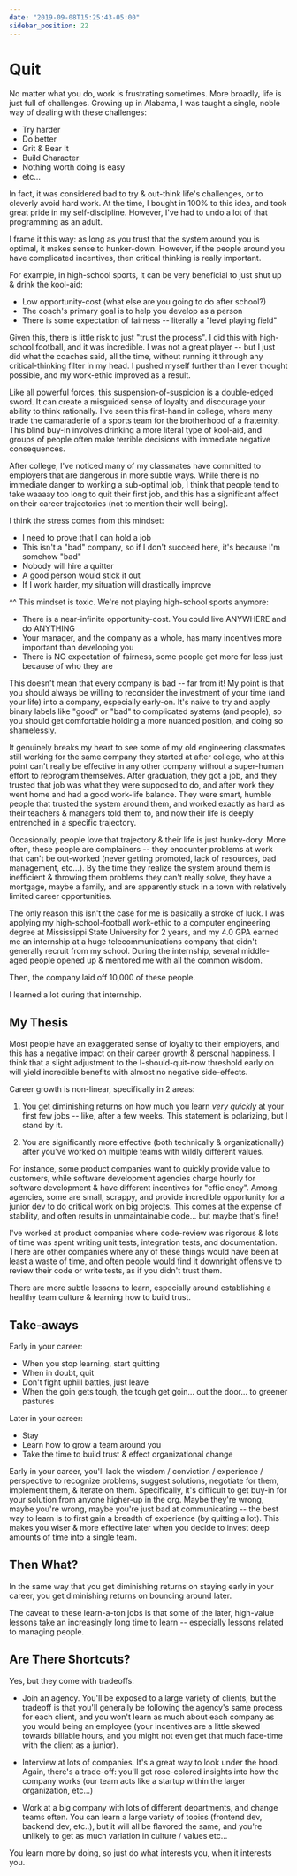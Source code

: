 ```yaml
---
date: "2019-09-08T15:25:43-05:00"
sidebar_position: 22
---
```


# Quit

No matter what you do, work is frustrating sometimes. More broadly, life is just full of challenges. Growing up in Alabama,
I was taught a single, noble way of dealing with these challenges:

- Try harder
- Do better
- Grit & Bear It
- Build Character
- Nothing worth doing is easy
- etc...

In fact, it was considered bad to try & out-think life's challenges, or to cleverly avoid hard work. At the time, I bought
in 100% to this idea, and took great pride in my self-discipline. However, I've had to undo a lot of that programming as an adult.

I frame it this way: as long as you trust that the system around you is optimal, it makes sense to hunker-down. However, if
the people around you have complicated incentives, then critical thinking is really important.

For example, in high-school sports, it can be very beneficial to just shut up & drink the kool-aid:

- Low opportunity-cost (what else are you going to do after school?)
- The coach's primary goal is to help you develop as a person
- There is some expectation of fairness -- literally a "level playing field"

Given this, there is little risk to just "trust the process". I did this with high-school football, and it was
incredible. I was not a great player -- but I just did what the coaches said, all the time, without running it through any
critical-thinking filter in my head. I pushed myself further than I ever thought possible, and my work-ethic improved as a result.

Like all powerful forces, this suspension-of-suspicion is a double-edged sword. It can create a misguided sense of loyalty and
discourage your ability to think rationally. I've seen this first-hand in college, where many trade the camaraderie of a sports
team for the brotherhood of a fraternity. This blind buy-in involves drinking a more literal type of kool-aid, and groups of
people often make terrible decisions with immediate negative consequences.

After college, I've noticed many of my classmates have committed to employers that are dangerous in more subtle ways. While
there is no immediate danger to working a sub-optimal job, I think that people tend to take waaaay too long to quit their
first job, and this has a significant affect on their career trajectories (not to mention their well-being).

I think the stress comes from this mindset:

- I need to prove that I can hold a job
- This isn't a "bad" company, so if I don't succeed here, it's because I'm somehow "bad"
- Nobody will hire a quitter
- A good person would stick it out
- If I work harder, my situation will drastically improve

^^ This mindset is toxic. We're not playing high-school sports anymore:

- There is a near-infinite opportunity-cost. You could live ANYWHERE and do ANYTHING
- Your manager, and the company as a whole, has many incentives more important than developing you
- There is NO expectation of fairness, some people get more for less just because of who they are

This doesn't mean that every company is bad -- far from it! My point is that you should always be willing to reconsider the
investment of your time (and your life) into a company, especially early-on. It's naive to try and apply binary labels like
"good" or "bad" to complicated systems (and people), so you should get comfortable holding a more nuanced position, and doing
so shamelessly.

It genuinely breaks my heart to see some of my old engineering classmates still working
for the same company they started at after college, who at this point can't really be effective in
any other company without a super-human effort to reprogram themselves. After graduation, they got a job, and they trusted
that job was what they were supposed to do, and after work they went home and had a good work-life balance. They were smart,
humble people that trusted the system around them, and worked exactly as hard as their teachers & managers told them to, and
now their life is deeply entrenched in a specific trajectory.

Occasionally, people love that trajectory & their life is just hunky-dory. More often, these people are complainers -- they
encounter problems at work that can't be out-worked (never getting promoted, lack of resources, bad management, etc...). By
the time they realize the system around them is inefficient & throwing them problems they can't really solve, they have a mortgage,
maybe a family, and are apparently stuck in a town with relatively limited career opportunities.

The only reason this isn't the case for me is basically a stroke of luck. I was applying my high-school-football work-ethic
to a computer engineering degree at Mississippi State University for 2 years, and my 4.0 GPA earned me an internship at
a huge telecommunications company that didn't generally recruit from my school. During the internship, several middle-aged people
opened up & mentored me with all the common wisdom.

Then, the company laid off 10,000 of these people.

I learned a lot during that internship.

## My Thesis

Most people have an exaggerated sense of loyalty to their employers, and this has a negative impact on their career growth & personal happiness. I think that a slight adjustment to the I-should-quit-now threshold early on will yield incredible benefits with almost no negative side-effects.

Career growth is non-linear, specifically in 2 areas:

1. You get diminishing returns on how much you learn _very quickly_ at your first few jobs -- like, after a few weeks. This statement is polarizing, but I stand by it.

2. You are significantly more effective (both technically & organizationally) after you've worked on multiple teams with wildly different values.

For instance, some product companies want to quickly provide value to customers, while software development agencies charge hourly for software development & have different incentives for "efficiency". Among agencies, some are small, scrappy, and provide incredible opportunity for a junior dev to do critical work on big projects. This comes at the expense of stability, and often results in unmaintainable code... but maybe that's fine!

I've worked at product companies where code-review was rigorous & lots of time was spent writing unit tests, integration tests, and documentation. There are other companies where any of these things would have been at least a waste of time, and often people would find it downright offensive to review their code or write tests, as if you didn't trust them.

There are more subtle lessons to learn, especially around establishing a healthy team culture & learning how to build trust.

## Take-aways

Early in your career:

- When you stop learning, start quitting
- When in doubt, quit
- Don't fight uphill battles, just leave
- When the goin gets tough, the tough get goin... out the door... to greener pastures

Later in your career:

- Stay
- Learn how to grow a team around you
- Take the time to build trust & effect organizational change

Early in your career, you'll lack the wisdom / conviction / experience / perspective to recognize problems, suggest solutions, negotiate for them, implement them, & iterate on them. Specifically, it's difficult to get buy-in for your solution from anyone higher-up in the org. Maybe they're wrong, maybe you're wrong, maybe you're just bad at communicating -- the best way to learn is to first gain a breadth of experience (by quitting a lot). This makes you wiser & more effective later when you decide to invest deep amounts of time into a single team.

## Then What?

In the same way that you get diminishing returns on staying early in your career, you get diminishing returns on bouncing around later.

The caveat to these learn-a-ton jobs is that some of the later, high-value lessons take an increasingly long time to learn -- especially lessons related to managing people.

## Are There Shortcuts?

Yes, but they come with tradeoffs:

- Join an agency. You'll be exposed to a large variety of clients, but the tradeoff is that you'll generally be following the agency's same process for each client, and you won't learn as much about each company as you would being an employee (your incentives are a little skewed towards billable hours, and you might not even get that much face-time with the client as a junior).

- Interview at lots of companies. It's a great way to look under the hood. Again, there's a trade-off: you'll get rose-colored insights into how the company works (our team acts like a startup within the larger organization, etc...)

- Work at a big company with lots of different departments, and change teams often. You can learn a large variety of topics (frontend dev, backend dev, etc..), but it will all be flavored the same, and you're unlikely to get as much variation in culture / values etc...

You learn more by doing, so just do what interests you, when it interests you.
